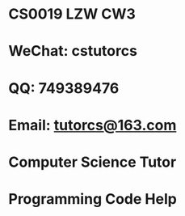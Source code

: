 # CS0019 LZW CW3

# WeChat: cstutorcs

# QQ: 749389476

# Email: tutorcs@163.com

# Computer Science Tutor

# Programming Code Help
